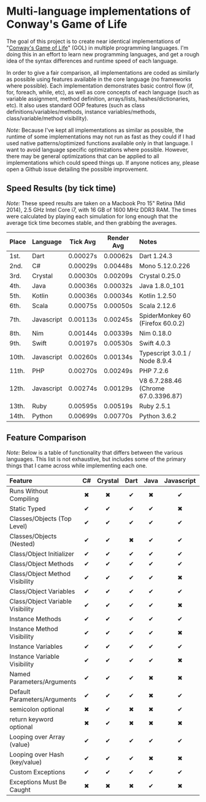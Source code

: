 # Multi-language implementations of Conway's Game of Life

The goal of this project is to create near identical implementations of "[Conway's Game of Life](http://en.wikipedia.org/wiki/Conway's_Game_of_Life)" (GOL) in multiple programming languages. I'm doing this in an effort to learn new programming languages, and get a rough idea of the syntax differences and runtime speed of each language.

In order to give a fair comparison, all implementations are coded as similarly as possible using features available in the core language (no frameworks where possible). Each implementation demonstrates basic control flow (if, for, foreach, while, etc), as well as core concepts of each language (such as variable assignment, method definition, arrays/lists, hashes/dictionaries, etc). It also uses standard OOP features (such as class definitions/variables/methods, instance variables/methods, class/variable/method visibility).

*Note:* Because I've kept all implementations as similar as possible, the runtime of some implementations may not run as fast as they could if I had used native patterns/optimized functions available only in that language. I want to avoid language specific optimizations where possible. However, there may be general optimizations that can be applied to all implementations which could speed things up. If anyone notices any, please open a Github issue detailing the possible improvement.

## Speed Results (by tick time)

*Note:* These speed results are taken on a Macbook Pro 15" Retina (Mid 2014), 2.5 GHz Intel Core i7, with 16 GB of 1600 MHz DDR3 RAM. The times were calculated by playing each simulation for long enough that the average tick time becomes stable, and then grabbing the averages.

| Place | Language   | Tick Avg | Render Avg | Notes                               |
|:------|:-----------|:--------:|:----------:|:------------------------------------|
| 1st.  | Dart       | 0.00027s |  0.00062s  | Dart 1.24.3                         |
| 2nd.  | C#         | 0.00029s |  0.00448s  | Mono 5.12.0.226                     |
| 3rd.  | Crystal    | 0.00030s |  0.00209s  | Crystal 0.25.0                      |
| 4th.  | Java       | 0.00036s |  0.00032s  | Java 1.8.0_101                      |
| 5th.  | Kotlin     | 0.00036s |  0.00034s  | Kotlin 1.2.50                       |
| 6th.  | Scala      | 0.00075s |  0.00050s  | Scala 2.12.6                        |
| 7th.  | Javascript | 0.00113s |  0.00245s  | SpiderMonkey 60 (Firefox 60.0.2)    |
| 8th.  | Nim        | 0.00144s |  0.00339s  | Nim 0.18.0                          |
| 9th.  | Swift      | 0.00197s |  0.00530s  | Swift 4.0.3                         |
| 10th. | Javascript | 0.00260s |  0.00134s  | Typescript 3.0.1 / Node 8.9.4       |
| 11th. | PHP        | 0.00270s |  0.00249s  | PHP 7.2.6                           |
| 12th. | Javascript | 0.00274s |  0.00129s  | V8 6.7.288.46 (Chrome 67.0.3396.87) |
| 13th. | Ruby       | 0.00595s |  0.00519s  | Ruby 2.5.1                          |
| 14th. | Python     | 0.00699s |  0.00770s  | Python 3.6.2                        |

## Feature Comparison

*Note:* Below is a table of functionality that differs between the various languages. This list is not exhaustive, but includes some of the primary things that I came across while implementing each one.

| Feature                          | C# | Crystal | Dart | Java | Javascript | Kotlin | Nim | PHP | Python | Ruby | Scala | Swift | TypeScript |
|:---------------------------------|:--:|:-------:|:----:|:----:|:----------:|:------:|:---:|:---:|:------:|:----:|:-----:|:-----:|:----------:|
| Runs Without Compiling           | ✖  |    ✖    |  ✔   |  ✖   |     ✔      |   ✖    |  ✖  |  ✔  |   ✔    |  ✔   |   ✖   |   ✖   |     ✖      |
| Static Typed                     | ✔  |    ✔    |  ✔   |  ✔   |     ✖      |   ✔    |  ✖  |  ✖  |   ✖    |  ✖   |   ✔   |   ✔   |     ✔      |
| Classes/Objects (Top Level)      | ✔  |    ✔    |  ✔   |  ✔   |     ✔      |   ✔    |  ✔  |  ✔  |   ✔    |  ✔   |   ✔   |   ✔   |     ✔      |
| Classes/Objects (Nested)         | ✔  |    ✔    |  ✖   |  ✔   |     ✔      |   ✔    |  ✖  |  ✖  |   ✔    |  ✔   |   ✔   |   ✖   |     ✔      |
| Class/Object Initializer         | ✔  |    ✔    |  ✔   |  ✔   |     ✔      |   ✔    |  ✖  |  ✔  |   ✔    |  ✔   |   ✔   |   ✔   |     ✔      |
| Class/Object Methods             | ✔  |    ✔    |  ✔   |  ✔   |     ✔      |   ✔    |  ✖  |  ✔  |   ✔    |  ✔   |   ✔   |   ✔   |     ✔      |
| Class/Object Method Visibility   | ✔  |    ✔    |  ✔   |  ✔   |     ✖      |   ✔    |  ✖  |  ✔  |   ✖    |  ✔   |   ✔   |   ✔   |     ✔      |
| Class/Object Variables           | ✔  |    ✔    |  ✔   |  ✔   |     ✔      |   ✔    |  ✖  |  ✔  |   ✔    |  ✔   |   ✔   |   ✖   |     ✔      |
| Class/Object Variable Visibility | ✔  |    ✔    |  ✔   |  ✔   |     ✖      |   ✔    |  ✖  |  ✔  |   ✖    |  ✔   |   ✔   |   ✖   |     ✔      |
| Instance Methods                 | ✔  |    ✔    |  ✔   |  ✔   |     ✔      |   ✔    |  ✔  |  ✔  |   ✔    |  ✔   |   ✔   |   ✔   |     ✔      |
| Instance Method Visibility       | ✔  |    ✔    |  ✔   |  ✔   |     ✖      |   ✔    |  ✔  |  ✔  |   ✖    |  ✔   |   ✔   |   ✔   |     ✔      |
| Instance Variables               | ✔  |    ✔    |  ✔   |  ✔   |     ✔      |   ✔    |  ✔  |  ✔  |   ✔    |  ✔   |   ✔   |   ✔   |     ✔      |
| Instance Variable Visibility     | ✔  |    ✔    |  ✔   |  ✔   |     ✖      |   ✔    |  ✔  |  ✔  |   ✖    |  ✔   |   ✔   |   ✔   |     ✔      |
| Named Parameters/Arguments       | ✔  |    ✔    |  ✔   |  ✖   |     ✖      |   ✔    |  ✖  |  ✖  |   ✖    |  ✔   |   ✔   |   ✔   |     ✖      |
| Default Parameters/Arguments     | ✔  |    ✔    |  ✔   |  ✖   |     ✔      |   ✔    |  ✔  |  ✔  |   ✔    |  ✔   |   ✔   |   ✔   |     ✔      |
| semicolon optional               | ✖  |    ✔    |  ✖   |  ✖   |     ✔      |   ✔    |  ✔  |  ✖  |   ✔    |  ✔   |   ✔   |   ✔   |     ✔      |
| return keyword optional          | ✖  |    ✔    |  ✖   |  ✖   |     ✖      |   ✖    |  ✔  |  ✖  |   ✖    |  ✔   |   ✔   |   ✖   |     ✖      |
| Looping over Array (value)       | ✔  |    ✔    |  ✔   |  ✔   |     ✔      |   ✔    |  ✔  |  ✔  |   ✔    |  ✔   |   ✔   |   ✔   |     ✔      |
| Looping over Hash (key/value)    | ✔  |    ✔    |  ✔   |  ✖   |     ✖      |   ✔    |  ✔  |  ✔  |   ✔    |  ✔   |   ✔   |   ✔   |     ✔      |
| Custom Exceptions                | ✔  |    ✔    |  ✔   |  ✔   |     ✔      |   ✔    |  ✔  |  ✔  |   ✔    |  ✔   |   ✔   |   ✔   |     ✔      |
| Exceptions Must Be Caught        | ✖  |    ✖    |  ✖   |  ✔   |     ✖      |   ✖    |  ✖  |  ✖  |   ✖    |  ✖   |   ✖   |   ✔   |     ✖      |
